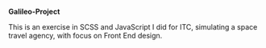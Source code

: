 **Galileo-Project**

This is an exercise in SCSS and JavaScript I did for ITC, simulating a space travel agency, with focus on Front End design.
